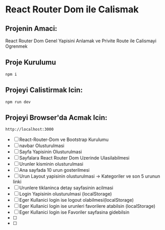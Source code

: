 # React Router Dom ile Calismak

## Projenin Amaci:
React Router Dom Genel Yapisini Anlamak ve Privite Route ile Calismayi Ogrenmek

## Proje Kurulumu

```
npm i
```

## Projeyi Calistirmak Icin:

```
npm run dev
```


## Projeyi Browser'da Acmak Icin:

```
http://localhost:3000
```


- [ ] React-Router-Dom ve Bootstrap Kurulumu
- [ ] navbar Olusturulmasi
- [ ] Sayfa Yapisinin Olusturulmasi
- [ ] Sayfalara React Router Dom Uzerinde Ulasilabilmesi
- [ ] Urunler kisminin olusturulmasi
- [ ] Ana sayfada 10 urun gosterilmesi
- [ ] Urun Layout yapisinin olusturulmasi -> Kategoriler ve son 5 urunun linki
- [ ] Urunlere tiklaninca detay sayfasinin acilmasi
- [ ] Login Yapisinin olusturulmasi (localStorage)
- [ ] Eger Kullanici login ise logout olabilmesi(localStorage)
- [ ] Eger Kullanici login ise urunleri favorilere atabilsin (localStorage)
- [ ] Eger Kullanici login ise Favoriler sayfasina gidebilsin
- [ ] 
- [ ] 